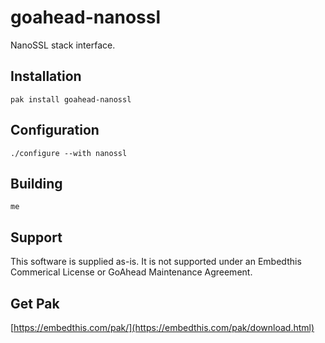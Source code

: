 goahead-nanossl
===

NanoSSL stack interface. 

## Installation

    pak install goahead-nanossl

## Configuration

    ./configure --with nanossl

## Building

    me

## Support

This software is supplied as-is. It is not supported under an Embedthis Commerical
License or GoAhead Maintenance Agreement.

## Get Pak

[https://embedthis.com/pak/](https://embedthis.com/pak/download.html)
